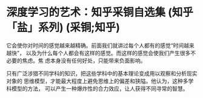 
# 深度学习的艺术：知乎采铜自选集 (知乎「盐」系列) (采铜;知乎)

它会使你对时间的感觉越来越精确。前面我们就讲过每个人都有的感觉“时间越来越快”，
以及为什么每个人都会有这样的感觉。而这样的感觉会使我们产生很多不必要的焦虑。焦
虑本身没有任何好处，只能带来负面影响。

只有广泛涉猎不同学科的知识，把这些学科中的基本理论变成用以观察和分析现实对象的
思维模型，才能最大程度上避免思维上的偏差和狭隘。他认为，这种多学科模型的方法，
可以产生一种爆炸性的合力效应，让人获得不同寻常的智慧。


